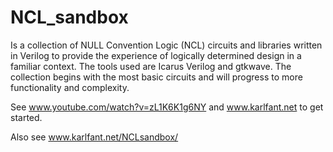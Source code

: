 # NCL_sandbox
Is a collection of NULL Convention Logic (NCL) circuits and libraries written in Verilog to provide the experience of logically determined design in a familiar context. The tools used are Icarus Verilog and gtkwave. The collection begins with the most basic circuits and will progress to more functionality and complexity.

See www.youtube.com/watch?v=zL1K6K1g6NY and www.karlfant.net to get started.

Also see www.karlfant.net/NCLsandbox/
